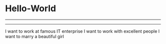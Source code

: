 # Hello-World
********
********
I want to work at famous IT enterprise
I want to work with excellent people
I want to marry a beautiful girl
